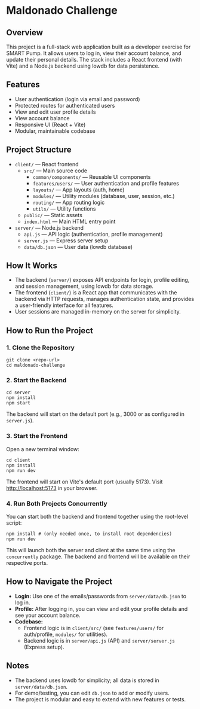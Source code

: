 # Maldonado Challenge

## Overview
This project is a full-stack web application built as a developer exercise for SMART Pump. It allows users to log in, view their account balance, and update their personal details. The stack includes a React frontend (with Vite) and a Node.js backend using lowdb for data persistence.

## Features
- User authentication (login via email and password)
- Protected routes for authenticated users
- View and edit user profile details
- View account balance
- Responsive UI (React + Vite)
- Modular, maintainable codebase

## Project Structure
- `client/` — React frontend
  - `src/` — Main source code
    - `common/components/` — Reusable UI components
    - `features/users/` — User authentication and profile features
    - `layouts/` — App layouts (auth, home)
    - `modules/` — Utility modules (database, user, session, etc.)
    - `routing/` — App routing logic
    - `utils/` — Utility functions
  - `public/` — Static assets
  - `index.html` — Main HTML entry point
- `server/` — Node.js backend
  - `api.js` — API logic (authentication, profile management)
  - `server.js` — Express server setup
  - `data/db.json` — User data (lowdb database)

## How It Works
- The backend (`server/`) exposes API endpoints for login, profile editing, and session management, using lowdb for data storage.
- The frontend (`client/`) is a React app that communicates with the backend via HTTP requests, manages authentication state, and provides a user-friendly interface for all features.
- User sessions are managed in-memory on the server for simplicity.

## How to Run the Project

### 1. Clone the Repository
```
git clone <repo-url>
cd maldonado-challenge
```

### 2. Start the Backend
```
cd server
npm install
npm start
```
The backend will start on the default port (e.g., 3000 or as configured in `server.js`).

### 3. Start the Frontend
Open a new terminal window:
```
cd client
npm install
npm run dev
```
The frontend will start on Vite's default port (usually 5173). Visit [http://localhost:5173](http://localhost:5173) in your browser.

### 4. **Run Both Projects Concurrently**

You can start both the backend and frontend together using the root-level script:

```
npm install # (only needed once, to install root dependencies)
npm run dev
```
This will launch both the server and client at the same time using the `concurrently` package. The backend and frontend will be available on their respective ports.

## How to Navigate the Project
- **Login:** Use one of the emails/passwords from `server/data/db.json` to log in.
- **Profile:** After logging in, you can view and edit your profile details and see your account balance.
- **Codebase:**
  - Frontend logic is in `client/src/` (see `features/users/` for auth/profile, `modules/` for utilities).
  - Backend logic is in `server/api.js` (API) and `server/server.js` (Express setup).

## Notes
- The backend uses lowdb for simplicity; all data is stored in `server/data/db.json`.
- For demo/testing, you can edit `db.json` to add or modify users.
- The project is modular and easy to extend with new features or tests.